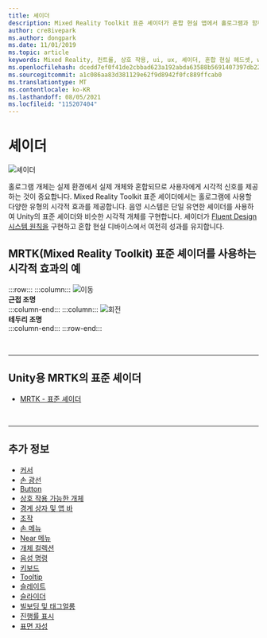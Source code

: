 ```yaml
---
title: 셰이더
description: Mixed Reality Toolkit 표준 셰이더가 혼합 현실 앱에서 홀로그램과 함께 사용할 수 있는 다양한 유형의 시각적 효과를 제공하는 방법을 알아봅니다.
author: cre8ivepark
ms.author: dongpark
ms.date: 11/01/2019
ms.topic: article
keywords: Mixed Reality, 컨트롤, 상호 작용, ui, ux, 셰이더, 혼합 현실 헤드셋, windows mixed reality 헤드셋, 가상 현실 헤드셋, HoloLens, MRTK, Mixed Reality Toolkit, 시각적 효과
ms.openlocfilehash: dcedd7ef0f41de2cbbad623a192abda63588b5691407397db229ef7796e6926e
ms.sourcegitcommit: a1c086aa83d381129e62f9d8942f0fc889ffcab0
ms.translationtype: MT
ms.contentlocale: ko-KR
ms.lasthandoff: 08/05/2021
ms.locfileid: "115207404"
---
```

# <a name="shader"></a>셰이더

![셰이더](images/UX_Hero_StandardShader.jpg)

홀로그램 개체는 실제 환경에서 실제 개체와 혼합되므로 사용자에게 시각적 신호를 제공하는 것이 중요합니다. Mixed Reality Toolkit 표준 셰이더에서는 홀로그램에 사용할 다양한 유형의 시각적 효과를 제공합니다. 음영 시스템은 단일 유연한 셰이더를 사용하여 Unity의 표준 셰이더와 비슷한 시각적 개체를 구현합니다. 셰이더가 [Fluent Design 시스템 원칙을](https://www.microsoft.com/design/fluent/#/) 구현하고 혼합 현실 디바이스에서 여전히 성과를 유지합니다.
<br>

## <a name="examples-of-visual-effects-using-mrtk-mixed-reality-toolkit-standard-shader"></a>MRTK(Mixed Reality Toolkit) 표준 셰이더를 사용하는 시각적 효과의 예 
:::row:::
    :::column:::
       ![이동](images/UX_Button_Affordance_ProximityLight.jpg)<br>
       **근접 조명**<br>
    :::column-end:::
    :::column:::
       ![회전](images/UX_Button_Affordance_FocusHighlight.jpg)<br>
        **테두리 조명**<br>
    :::column-end:::
:::row-end:::

<br>

---

## <a name="standard-shader-in-mrtk-for-unity"></a>Unity용 MRTK의 표준 셰이더

* [MRTK - 표준 셰이더](/windows/mixed-reality/mrtk-unity/features/rendering/mrtk-standard-shader)

<br>

---

## <a name="see-also"></a>추가 정보

* [커서](cursors.md)
* [손 광선](point-and-commit.md)
* [Button](button.md)
* [상호 작용 가능한 개체](interactable-object.md)
* [경계 상자 및 앱 바](app-bar-and-bounding-box.md)
* [조작](direct-manipulation.md)
* [손 메뉴](hand-menu.md)
* [Near 메뉴](near-menu.md)
* [개체 컬렉션](object-collection.md)
* [음성 명령](voice-input.md)
* [키보드](keyboard.md)
* [Tooltip](tooltip.md)
* [슬레이트](slate.md)
* [슬라이더](slider.md)
* [빌보딩 및 태그얼롱](billboarding-and-tag-along.md)
* [진행률 표시](progress.md)
* [표면 자성](surface-magnetism.md)